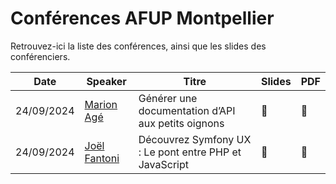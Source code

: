 # Conférences AFUP Montpellier
Retrouvez-ici la liste des conférences, ainsi que les slides des conférenciers.

|Date|Speaker|Titre|Slides|PDF|
|--|--|--|--|--|
|24/09/2024|[Marion Agé][marion_age]|Générer une documentation d’API aux petits oignons|:link:|:page_facing_up:	|
|24/09/2024|[Joël Fantoni][joel_fantoni]|Découvrez Symfony UX : Le pont entre PHP et JavaScript|:link:|:page_facing_up:	|


[marion_age]:https://github.com/K-mos
[joel_fantoni]:https://www.linkedin.com/in/jo%C3%ABl-fantoni-0a422240/
